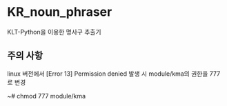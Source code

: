 # KR_noun_phraser
KLT-Python을 이용한 명사구 추출기

## 주의 사항
linux 버전에서 [Error 13] Permission denied 발생 시
module/kma의 권한을 777로 변경

~# chmod 777 module/kma
